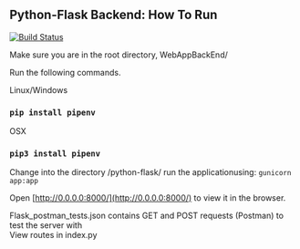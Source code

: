 ## Python-Flask Backend: How To Run
[![Build Status](https://travis-ci.com/kramsey458/WebAppBackEnd.svg?branch=master)](https://travis-ci.com/kramsey458/WebAppBackEnd)

Make sure you are in the root directory, WebAppBackEnd/  

Run the following commands.  

Linux/Windows
### `pip install pipenv`
OSX
### `pip3 install pipenv`

Change into the directory /python-flask/
run the applicationusing: `gunicorn app:app`

Open [http://0.0.0.0:8000/](http://0.0.0.0:8000/) to view it in the browser. 

Flask_postman_tests.json contains GET and POST requests (Postman) to test the server with  
View routes in index.py
